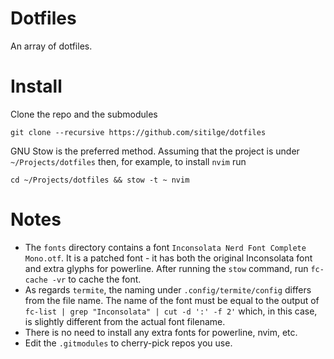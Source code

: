 # Dotfiles

An array of dotfiles.

# Install

Clone the repo and the submodules

````
git clone --recursive https://github.com/sitilge/dotfiles
````

GNU Stow is the preferred method. Assuming that the project is under `~/Projects/dotfiles` then, for example, to install `nvim` run

````
cd ~/Projects/dotfiles && stow -t ~ nvim 
````

# Notes

- The `fonts` directory contains a font `Inconsolata Nerd Font Complete Mono.otf`. It is a patched font - it has both the original Inconsolata font and extra glyphs for powerline. After running the `stow` command, run `fc-cache -vr` to cache the font. 
- As regards `termite`, the naming under `.config/termite/config` differs from the file name. The name of the font must be equal to the output of `fc-list | grep "Inconsolata" | cut -d ':' -f 2'` which, in this case, is slightly different from the actual font filename.
- There is no need to install any extra fonts for powerline, nvim, etc.
- Edit the `.gitmodules` to cherry-pick repos you use.
